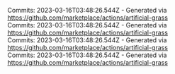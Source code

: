 Commits: 2023-03-16T03:48:26.544Z - Generated via https://github.com/marketplace/actions/artificial-grass
<br>
Commits: 2023-03-16T03:48:26.544Z - Generated via https://github.com/marketplace/actions/artificial-grass
<br>
Commits: 2023-03-16T03:48:26.544Z - Generated via https://github.com/marketplace/actions/artificial-grass
<br>
Commits: 2023-03-16T03:48:26.544Z - Generated via https://github.com/marketplace/actions/artificial-grass
<br>
